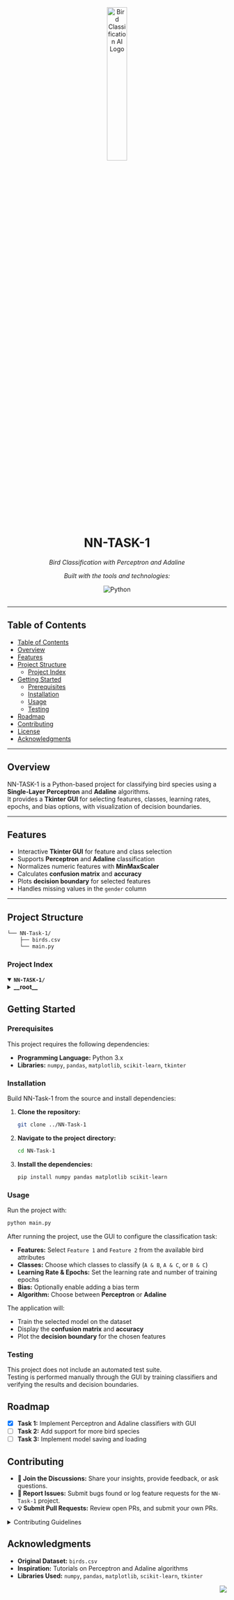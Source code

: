 <div id="top">

<!-- HEADER STYLE: CLASSIC -->
<div align="center">

<img src="https://upload.wikimedia.org/wikipedia/commons/thumb/0/05/Neural_Network_icon.svg/256px-Neural_Network_icon.svg.png" width="30%" alt="Bird Classification AI Logo"/>

# NN-TASK-1

<em>Bird Classification with Perceptron and Adaline</em>

<!-- BADGES -->
<em>Built with the tools and technologies:</em>

<img src="https://img.shields.io/badge/Python-3776AB.svg?style=default&logo=Python&logoColor=white" alt="Python">

</div>
<br>

---

## Table of Contents

- [Table of Contents](#table-of-contents)
- [Overview](#overview)
- [Features](#features)
- [Project Structure](#project-structure)
    - [Project Index](#project-index)
- [Getting Started](#getting-started)
    - [Prerequisites](#prerequisites)
    - [Installation](#installation)
    - [Usage](#usage)
    - [Testing](#testing)
- [Roadmap](#roadmap)
- [Contributing](#contributing)
- [License](#license)
- [Acknowledgments](#acknowledgments)

---

## Overview

NN-TASK-1 is a Python-based project for classifying bird species using a **Single-Layer Perceptron** and **Adaline** algorithms.  
It provides a **Tkinter GUI** for selecting features, classes, learning rates, epochs, and bias options, with visualization of decision boundaries.

---

## Features

- Interactive **Tkinter GUI** for feature and class selection  
- Supports **Perceptron** and **Adaline** classification  
- Normalizes numeric features with **MinMaxScaler**  
- Calculates **confusion matrix** and **accuracy**  
- Plots **decision boundary** for selected features  
- Handles missing values in the `gender` column  

---

## Project Structure

```sh
└── NN-Task-1/
    ├── birds.csv
    └── main.py
```
### Project Index

<details open>
	<summary><b><code>NN-TASK-1/</code></b></summary>
	<!-- __root__ Submodule -->
	<details>
		<summary><b>__root__</b></summary>
		<blockquote>
			<div class='directory-path' style='padding: 8px 0; color: #666;'>
				<code><b>⦿ __root__</b></code>
			<table style='width: 100%; border-collapse: collapse;'>
			<thead>
				<tr style='background-color: #f8f9fa;'>
					<th style='width: 30%; text-align: left; padding: 8px;'>File Name</th>
					<th style='text-align: left; padding: 8px;'>Summary</th>
				</tr>
			</thead>
				<tr style='border-bottom: 1px solid #eee;'>
					<td style='padding: 8px;'><b><a href='NN-Task-1/blob/master/main.py'>main.py</a></b></td>
					<td style='padding: 8px;'>Python script with Tkinter GUI to select features, classes, learning rate, epochs, and bias, then train and evaluate Perceptron and Adaline classifiers on bird dataset, including normalization, confusion matrix, and plotting decision boundaries.</td>
				</tr>
				<tr style='border-bottom: 1px solid #eee;'>
					<td style='padding: 8px;'><b><a href='NN-Task-1/blob/master/birds.csv'>birds.csv</a></b></td>
					<td style='padding: 8px;'>Dataset containing bird attributes including gender, body mass, beak length, beak depth, fin length, and bird category used for training and testing classifiers.</td>
				</tr>
			</table>
		</blockquote>
	</details>
</details>
				
## Getting Started

### Prerequisites

This project requires the following dependencies:

- **Programming Language:** Python 3.x  
- **Libraries:** `numpy`, `pandas`, `matplotlib`, `scikit-learn`, `tkinter`  

### Installation

Build NN-Task-1 from the source and install dependencies:

1. **Clone the repository:**

    ```sh
    git clone ../NN-Task-1
    ```

2. **Navigate to the project directory:**

    ```sh
    cd NN-Task-1
    ```

3. **Install the dependencies:**

    ```sh
    pip install numpy pandas matplotlib scikit-learn
    ```

### Usage

Run the project with:

```sh
python main.py
```
After running the project, use the GUI to configure the classification task:

- **Features:** Select `Feature 1` and `Feature 2` from the available bird attributes  
- **Classes:** Choose which classes to classify (`A & B`, `A & C`, or `B & C`)  
- **Learning Rate & Epochs:** Set the learning rate and number of training epochs  
- **Bias:** Optionally enable adding a bias term  
- **Algorithm:** Choose between **Perceptron** or **Adaline**  

The application will:

- Train the selected model on the dataset  
- Display the **confusion matrix** and **accuracy**  
- Plot the **decision boundary** for the chosen features  

### Testing

This project does not include an automated test suite.  
Testing is performed manually through the GUI by training classifiers and verifying the results and decision boundaries.
## Roadmap

- [X] **Task 1:** Implement Perceptron and Adaline classifiers with GUI  
- [ ] **Task 2:** Add support for more bird species  
- [ ] **Task 3:** Implement model saving and loading
## Contributing

- **💬 Join the Discussions:** Share your insights, provide feedback, or ask questions.  
- **🐛 Report Issues:** Submit bugs found or log feature requests for the `NN-Task-1` project.  
- **💡 Submit Pull Requests:** Review open PRs, and submit your own PRs.  

<details closed>
<summary>Contributing Guidelines</summary>

1. **Fork the Repository:** Start by forking the project repository to your LOCAL account.  
2. **Clone Locally:** Clone the forked repository to your local machine using a git client.  
    ```sh
    git clone NN-Task-1
    ```  
3. **Create a New Branch:** Always work on a new branch with a descriptive name.  
    ```sh
    git checkout -b new-feature-x
    ```  
4. **Make Your Changes:** Develop and test your changes locally.  
5. **Commit Your Changes:** Commit with a clear message describing your updates.  
    ```sh
    git commit -m 'Implemented new feature x.'
    ```  
6. **Push to LOCAL:** Push the changes to your forked repository.  
    ```sh
    git push origin new-feature-x
    ```  
7. **Submit a Pull Request:** Create a PR against the original project repository. Clearly describe the changes and motivations.  
8. **Review:** Once your PR is reviewed and approved, it will be merged into the main branch.

</details>

## Acknowledgments

- **Original Dataset:** `birds.csv`  
- **Inspiration:** Tutorials on Perceptron and Adaline algorithms  
- **Libraries Used:** `numpy`, `pandas`, `matplotlib`, `scikit-learn`, `tkinter`  

<div align="right">
<img src="https://img.shields.io/badge/-BACK_TO_TOP-151515?style=flat-square">
</div>
